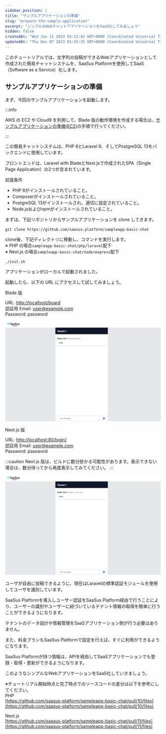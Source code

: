 ```yaml
---
sidebar_position: 1
title: "サンプルアプリケーションの準備"
slug: "prepare-the-sample-application"
excerpt: "シンプルなWebチャットアプリケーションをSaaS化してみましょう"
hidden: false
createdAt: "Wed Jan 11 2023 03:12:42 GMT+0000 (Coordinated Universal Time)"
updatedAt: "Thu Dec 07 2023 01:25:35 GMT+0000 (Coordinated Universal Time)"
---
```


このチュートリアルでは、文字列の投稿ができるWebアプリケーションとして作成された簡易チャットシステムを、SaaSus Platformを使用してSaaS（Software as a Service）化します。

## サンプルアプリケーションの準備

まず、今回のサンプルアプリケーションを起動します。

:::info

AWS の EC2 や Cloud9 を利用して、Blade 版の動作環境を作成する場合は、[サンプルアプリケーションの準備(EC2)](https://docs.saasus.io/ja/docs/tutorial/prepare-the-sample-application-ec2/)の手順で行ってください。

:::

この簡易チャットシステムは、PHP 8とLaravel 9、そしてPostgreSQL 13をバックエンドに使用しています。

フロントエンドは、Laravel with BladeとNext.jsで作成されたSPA（Single Page Application）の2つが含まれています。

前提条件<br/>
- PHP 8がインストールされていること。<br/>
- Composerがインストールされていること。<br/>
- PostgreSQL 13がインストールされ、適切に設定されていること。<br/>
- Node.jsおよびnpmがインストールされていること。

まずは、下記リポジトリからサンプルアプリケーションを clone してきます。

```git
git clone https://github.com/saasus-platform/sampleapp-basic-chat
```

clone後、下記ディレクトリに移動し、コマンドを実行します。  
※ PHP の場合`sampleapp-basic-chat/php/laravel`配下  
※ Next.js の場合`sampleapp-basic-chat/node/express`配下

```shell
./init.sh
```

アプリケーションがローカルで起動されました。

起動したら、以下の URL にアクセスして試してみましょう。

Blade 版

URL: [http://localhost/board](http://localhost/board)<br/>
認証用 Email: [user@example.com](mailto:user@example.com)<br/>
Password: password

![サンプル](/ja/img/tutorial/prepare-the-sample-application/prepare-the-sample-application-01.png)

Next.js 版

URL: [http://localhost:80/login/](http://localhost:80/login/)<br/>
認証用 Email: [user@example.com](mailto:user@example.com)<br/>
Password: password

:::caution
Next.js 版は、ビルドに数分掛かる可能性があります。表示できない場合は、数分待ってから再度表示してみてください。
:::

![サンプル](/ja/img/tutorial/prepare-the-sample-application/prepare-the-sample-application-02.png)

ユーザが自由に投稿できるように、現在はLaravelの標準認証モジュールを使用してユーザを識別しています。

SaaSus Platformを導入しユーザー認証をSaaSus Platform経由で行うことにより、ユーザーの識別やユーザーに紐づいているテナント情報の取得を簡単に行うことができるようになります。

テナントのデータ設計や情報管理をSaaSアプリケーション側が行う必要はありません。

また、料金プランもSaaSus Platformで設定を行えば、すぐに利用ができるようになります。

SaaSus Platformが持つ情報は、APIを経由してSaaSアプリケーションでも登録・取得・更新ができるようになります。

このようなシンプルなWebアプリケーションをSaaS化していきましょう。

※チュートリアル開始時点と完了時点でのソースコードの差分は以下を参考にしてください。<br/>
PHP  
[https://github.com/saasus-platform/sampleapp-basic-chat/pull/10/files](https://github.com/saasus-platform/sampleapp-basic-chat/pull/10/files)

Next.js  
[https://github.com/saasus-platform/sampleapp-basic-chat/pull/11/files](https://github.com/saasus-platform/sampleapp-basic-chat/pull/11/files)
